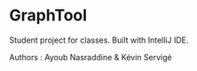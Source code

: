 # GraphTool
Student project for classes. Built with IntelliJ IDE.

Authors : Ayoub Nasraddine & Kévin Servigé